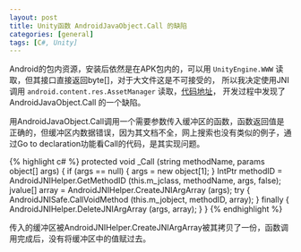 ```yaml
---
layout: post
title: Unity函数 AndroidJavaObject.Call 的缺陷
categories: [general]
tags: [C#, Unity]
---
```


Android的包内资源，安装后依然是在APK包内的，可以用 `UnityEngine.WWW` 读取，但其接口直接返回byte[]，对于大文件这是不可接受的，
所以我决定使用JNI调用  `android.content.res.AssetManager` 读取，[代码地址](https://github.com/dpull/UnityUtils/blob/master/AndroidAssetStream.cs)，
开发过程中发现了AndroidJavaObject.Call 的一个缺陷。

用AndroidJavaObject.Call调用一个需要参数传入缓冲区的函数，函数返回值是正确的，但缓冲区内数据错误，因为其文档不全，网上搜索也没有类似的例子，通过Go to declaration功能看Call的代码，是其实现问题。

{% highlight c# %}
protected void _Call (string methodName, params object[] args)
{
	if (args == null)
	{
		args = new object[1];
	}
	IntPtr methodID = AndroidJNIHelper.GetMethodID (this.m_jclass, methodName, args, false);
	jvalue[] array = AndroidJNIHelper.CreateJNIArgArray (args);
	try
	{
		AndroidJNISafe.CallVoidMethod (this.m_jobject, methodID, array);
	}
	finally
	{
		AndroidJNIHelper.DeleteJNIArgArray (args, array);
	}
}
{% endhighlight %}

传入的缓冲区被AndroidJNIHelper.CreateJNIArgArray被其拷贝了一份，函数调用完成后，没有将缓冲区中的值赋过去。

